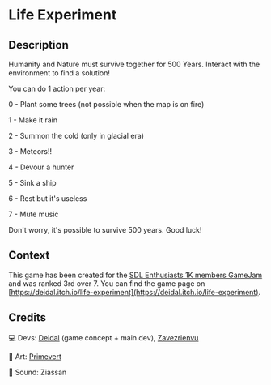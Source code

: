 # Life Experiment

## Description

Humanity and Nature must survive together for 500 Years. Interact with the environment to find a solution!

You can do 1 action per year:

0 - Plant some trees (not possible when the map is on fire)

1 - Make it rain

2 - Summon the cold (only in glacial era)

3 - Meteors!!

4 - Devour a hunter

5 - Sink a ship

6 - Rest but it's useless

7 - Mute music

Don't worry, it's possible to survive 500 years. Good luck!

## Context

This game has been created for the [SDL Enthusiasts 1K members GameJam](https://itch.io/jam/sdl-enthusiasts-1k-members-gamejam) and was ranked 3rd over 7. You can find the game page on [https://deidal.itch.io/life-experiment](https://deidal.itch.io/life-experiment).

## Credits

💻 Devs: [Deidal](https://github.com/Deidalt/) (game concept + main dev), [Zavezrienvu](https://github.com/LeponceA)

🎨 Art: [Primevert](https://justine-hwang.tumblr.com/)

🎵 Sound: Ziassan
